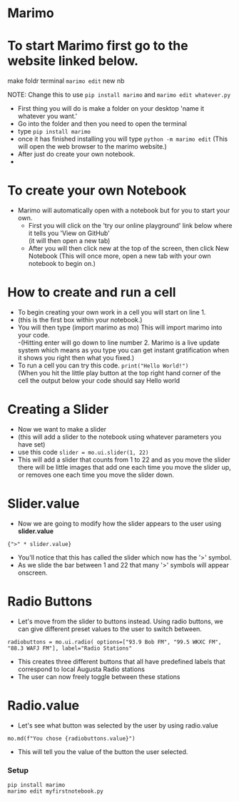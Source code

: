 # Marimo

# To start Marimo first go to the website linked below.

make foldr
terminal
`marimo edit`
new nb

NOTE: Change this to use `pip install marimo` and `marimo edit whatever.py`

- First thing you will do is make a folder on your desktop 'name it whatever you want.'
 - Go into the folder and then you need to open the terminal  
 - type `pip install marimo`  
 - once it has finished installing you will type `python -m marimo edit` (This will open the web browser to the marimo website.)  
 - After just do create your own notebook.
 - 
# To create your own Notebook
- Marimo will automatically open with a notebook but for you to start your own.
  - First you will click on the 'try our online playground' link below where it tells you 'View on GitHub'  
(it will then open a new tab)  
  - After you will then click new at the top of the screen, then click New Notebook
(This will once more, open a new tab with your own notebook to begin on.)

# How to create and run a cell
-  To begin creating your own work in a cell you will start on line 1.  
 - (this is the first box within your notebook.)  
- You will then type (import marimo as mo)  This will import marimo into your code.  
 -(Hitting enter will go down to line number 2. Marimo is a live update system which means as you type you can get instant gratification when it shows you right then what you fixed.)  
- To run a cell you can try this code.  `print("Hello World!")`  
(When you hit the little play button at the top right hand corner of the cell the output below your code should say Hello world

# Creating a Slider
- Now we want to make a slider  
 - (this will add a slider to the notebook using whatever parameters you have set)
 - use this code `slider = mo.ui.slider(1, 22)`
 - This will add a slider that counts from 1 to 22 and as you move the slider there will be little images that add one each time you move the slider up, or removes one each time you move the slider down.

# Slider.value
- Now we are going to modify how the slider appears to the user using **slider.value**
   
`{">" * slider.value}`

 - You'll notice that this has called the slider which now has the '>' symbol.
 - As we slide the bar between 1 and 22 that many '>' symbols will appear onscreen.

# Radio Buttons
- Let's move from the slider to buttons instead. Using radio buttons, we can give different preset values to the user to
switch between.

`radiobuttons = mo.ui.radio(
    options=["93.9 Bob FM", "99.5 WKXC FM", "88.3 WAFJ FM"], label="Radio Stations"`

- This creates three different buttons that all have predefined labels that correspond to local Augusta Radio stations
- The user can now freely toggle between these stations

# Radio.value

- Let's see what button was selected by the user by using radio.value

`mo.md(f"You chose {radiobuttons.value}")`

- This will tell you the value of the button the user selected.

### Setup

```
pip install marimo
marimo edit myfirstnotebook.py
```

<!--
PapaB (lead)   TS   CM
Rough draft by 9 am Mon & discuss together?
Topics...
- How to create a notebook
- How to create & run a cell
- Demo of slider
- Demo of using slider.value
- Demo of radio buttons
- Demo of using radio.value
- Maybe 5 or so exercises to reinforce understanding
  - Examples:
    - two sliders: one for length of rectangle, one for width. Display area.
    - radio button to choose "small", "med", "large". Display "That would be ____ t-shirts" (25, 50, 100)
    - 
**NEW THINGS** -- by Jan 2, 9 am:
- demonstrate that order of execution is different from normal python
- demonstrate that code runs reactively, perhaps using this example:
```
import turtle
import marimo as mo
x = mo.ui.slider(0, 500, label="X position")
y = mo.ui.slider(0, 500, label="Y position")
x, y
turtle.goto(x.value, y.value)
```
-->

